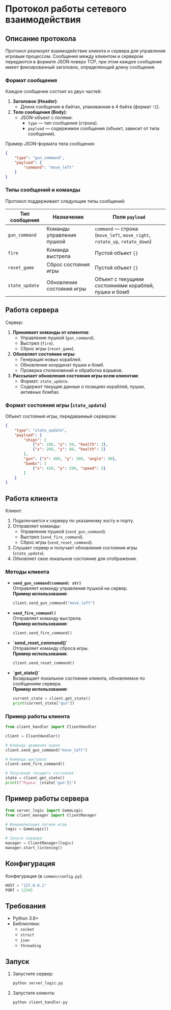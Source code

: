 # Протокол работы сетевого взаимодействия

## Описание протокола

Протокол реализует взаимодействие клиента и сервера для управления игровым процессом. Сообщения между клиентом и сервером передаются в формате JSON поверх TCP, при этом каждое сообщение имеет фиксированный заголовок, определяющий длину сообщения. 

### Формат сообщения

Каждое сообщение состоит из двух частей:
1. **Заголовок (Header)**:
   - Длина сообщения в байтах, упакованная в 4 байта (формат `!I`).
2. **Тело сообщения (Body)**:
   - JSON-объект с полями:
     - `type` — тип сообщения (строка).
     - `payload` — содержимое сообщения (объект, зависит от типа сообщения).

Пример JSON-формата тела сообщения:
```json
{
    "type": "gun_command",
    "payload": {
        "command": "move_left"
    }
}
```

### Типы сообщений и команды

Протокол поддерживает следующие типы сообщений:

| Тип сообщения      | Назначение                                   | Поля `payload`                                                   |
|---------------------|---------------------------------------------|------------------------------------------------------------------|
| `gun_command`       | Команды управления пушкой                   | `command` — строка (`move_left`, `move_right`, `rotate_up`, `rotate_down`) |
| `fire`              | Команда выстрела                           | Пустой объект `{}`                                               |
| `reset_game`        | Сброс состояния игры                       | Пустой объект `{}`                                               |
| `state_update`      | Обновление состояния игры                  | Объект с текущими состояниями кораблей, пушки и бомб             |

## Работа сервера

Сервер:
1. **Принимает команды от клиентов**:
   - Управление пушкой (`gun_command`).
   - Выстрел (`fire`).
   - Сброс игры (`reset_game`).
2. **Обновляет состояние игры**:
   - Генерация новых кораблей.
   - Обновление координат пушки и бомб.
   - Проверка столкновений и обработка взрывов.
3. **Рассылает обновления состояния игры всем клиентам**:
   - Формат: `state_update`.
   - Содержит текущие данные о позициях кораблей, пушки, активных бомбах.

### Формат состояния игры (`state_update`)

Объект состояния игры, передаваемый сервером:
```json
{
    "type": "state_update",
    "payload": {
        "ships": [
            {"x": 100, "y": 50, "health": 3},
            {"x": 200, "y": 80, "health": 2}
        ],
        "gun": {"x": 400, "y": 300, "angle": 90},
        "bombs": [
            {"x": 410, "y": 290, "speed": 5}
        ]
    }
}
```

## Работа клиента

Клиент:
1. Подключается к серверу по указанному хосту и порту.
2. Отправляет команды:
   - Управление пушкой (`send_gun_command`).
   - Выстрел (`send_fire_command`).
   - Сброс игры (`send_reset_command`).
3. Слушает сервер и получает обновления состояния игры (`state_update`).
4. Обновляет свое локальное состояние для отображения.

### Методы клиента

- **`send_gun_command(command: str)`**  
  Отправляет команду управления пушкой на сервер.  
  **Пример использования**:
  ```python
  client.send_gun_command("move_left")
  ```

- **`send_fire_command()`**  
  Отправляет команду выстрела.  
  **Пример использования**:
  ```python
  client.send_fire_command()
  ```

- **\`send_reset_command()\`**  
  Отправляет команду сброса игры.  
  **Пример использования**:
  ```python
  client.send_reset_command()
  ```

- **\`get_state()\`**  
  Возвращает локальное состояние клиента, обновляемое по сообщениям сервера.  
  **Пример использования**:
  ```python
  current_state = client.get_state()
  print(current_state["gun"])
  ```

### Пример работы клиента

```python
from client_handler import ClientHandler

client = ClientHandler()

# Команда движения пушки
client.send_gun_command("move_left")

# Команда выстрела
client.send_fire_command()

# Получение текущего состояния
state = client.get_state()
print(f"Пушка: {state['gun']}")
```

## Пример работы сервера

```python
from server_logic import GameLogic
from client_manager import ClientManager

# Инициализация логики игры
logic = GameLogic()

# Запуск сервера
manager = ClientManager(logic)
manager.start_listening()
```

## Конфигурация

Конфигурация (в `common/config.py`):
```python
HOST = "127.0.0.1"
PORT = 12345
```

## Требования

- Python 3.8+
- Библиотеки:
  - `socket`
  - `struct`
  - `json`
  - `threading`

## Запуск

1. Запустите сервер:
   ```bash
   python server_logic.py
   ```
2. Запустите клиента:
   ```bash
   python client_handler.py
   ```
